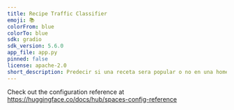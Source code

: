 ```yaml
---
title: Recipe Traffic Classifier
emoji: 📚
colorFrom: blue
colorTo: blue
sdk: gradio
sdk_version: 5.6.0
app_file: app.py
pinned: false
license: apache-2.0
short_description: Predecir si una receta sera popular o no en una home page
---
```


Check out the configuration reference at https://huggingface.co/docs/hub/spaces-config-reference
